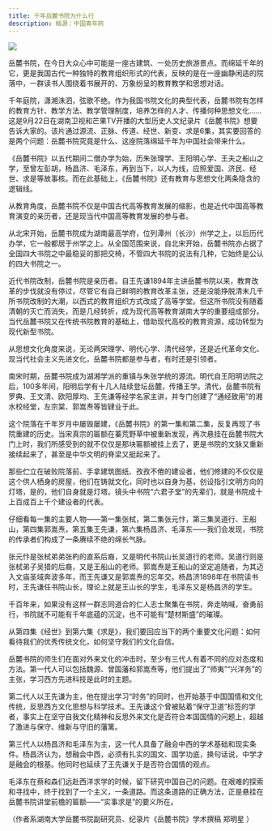 ```yaml
---
title: 千年岳麓书院为什么行
description: 稿源：中国青年网
---
```

![](https://pics3.baidu.com/feed/b219ebc4b74543a92bda8babfc56a58bb801145a.jpeg?token=87b4afbf94eaec00dc57dc1a3a3b7f52)

岳麓书院，在今日大众心中可能是一座古建筑、一处历史旅游景点。而绵延千年的它，更是我国古代一种独特的教育组织形式的代表，反映的是在一座幽静闲适的院落中，一群读书人围绕着书展开的、万象纷呈的教育教学和思想对话。

千年庭院，潇湘洙泗，弦歌不绝。作为我国书院文化的典型代表，岳麓书院有怎样的教育方针、教学方法、教学管理制度，培养怎样的人才、传播何种思想文化……这是9月22日在湖南卫视和芒果TV开播的大型历史人文纪录片《岳麓书院》想要告诉大家的。该片通过源流、正脉、传道、经世、新变、求是6集，其实要回答的是两个问题：岳麓书院究竟是什么、这座院落绵延千年为中国社会带来什么。

《岳麓书院》以五代期间二僧办学为始，历朱张理学、王阳明心学、王夫之船山之学，至曾左彭胡，杨昌济、毛泽东，再到当下，以人为线，应照爱国、济民、经世、求是等故事核。而在此基础上，《岳麓书院》还有教育与思想文化两条隐含的逻辑线。

从教育角度，岳麓书院不仅是中国古代高等教育发展的缩影，也是近代中国高等教育演变的亲历者，还是现当代中国高等教育发展的参与者。

从北宋开始，岳麓书院成为湖南最高学府，位列潭州（长沙）州学之上，以后历代办学，它一般都居于州学之上。从全国范围来说，自北宋开始，岳麓书院亦占据了全国四大书院之中最稳妥的那把交椅，不管四大书院的说法有几种，它始终是公认的四大书院之一。

近代书院改制，岳麓书院是亲历者。自王先谦1894年主讲岳麓书院以来，教育改革的步伐就没有停过，尽管它有自己鲜明的教育改革主张，还是没能挣脱清末几千所书院改制的大潮，以西式的教育组织方式改成了高等学堂。但这所书院没有随着清朝的灭亡而消失，而是几经转折，成为现代高等教育湖南大学的重要组成部分。当代岳麓书院又在传统书院教育的基础上，借助现代高校的教育资源，成功转型为现代新型书院。

从思想文化角度来说，无论两宋理学、明代心学、清代经学，还是近代革命文化、现当代社会主义先进文化，岳麓书院都是参与者，有时还是引领者。

南宋时期，岳麓书院成为湖湘学派的重镇与朱张学统的源流。明代自王阳明访院之后，100多年间，阳明后学有十几人陆续登坛岳麓，传播王学。清代，岳麓书院有罗典、王文清、欧阳厚均、王先谦等经学名家主讲，并专门创建了“通经致用”的湘水校经堂，左宗棠、郭嵩焘等皆肄业于此。

这个院落在千年岁月中屡毁屡建，《岳麓书院》的第一集和第二集，反复再现了书院重建的历史。当宋真宗的匾额在蓁荒野草中被重新发现，再次悬挂在岳麓书院大门上时，我们所感受到的就不仅仅是那块匾额被挂上去了，更是书院的文脉又重新接续起来了，甚至是中华文明的脊梁又挺起来了。

那些伫立在破败院落前、手拿建筑图纸、孜孜不倦的建设者，他们修建的不仅仅是这个供人栖身的房屋，他们在铸就文化，同时也以自身为基，创设指引文明方向的灯塔，是的，他们自身就是灯塔。镜头中书院“六君子堂”的先辈们，就是书院成十上百成百上千个建设者的代表。

仔细看每一集的主要人物——第一集张栻，第二集张元忭，第三集吴道行、王船山，第四集郭嵩焘，第五集王先谦，第六集杨昌济、毛泽东——我们会发现，书院的传承者们构成了一条赓续不绝的绵长气脉。

张元忭是张栻弟弟张杓的直系后裔，又是明代书院山长吴道行的老师。吴道行则是张栻弟子吴猎的后裔，又是王船山的老师。郭嵩焘是王船山的坚定追随者，为其迈入文庙圣域奔波多年，而王先谦又是郭嵩焘的忘年交。杨昌济1898年在书院读书时，王先谦任书院山长，理论上就是王山长的学生，毛泽东又是杨昌济的学生。

千百年来，如果没有这样一群志同道合的仁人志士聚集在书院，奔走呐喊，奋勇前行，书院就不可能有千年底蕴的沉淀，也不可能有“楚材斯盛”的璀璨。

从第四集《经世》到第六集《求是》，我们要回应当下的两个重要文化问题：如何看待我们的优秀传统文化，如何坚守我们的文化自信。

岳麓书院的师生们在面对外来文化的冲击时，至少有三代人有着不同的应对态度和方法。第一代人可以包括魏源、曾国藩和郭嵩焘等，他们提出了“师夷”“兴洋务”的主张，学习西方先进科技是此时的主题。

第二代人以王先谦为主，他在提出学习“时务”的同时，也开始基于中国国情和文化传统，反思西方文化思想与科学技术。王先谦这个曾被贴着“保守卫道”标签的学者，事实上在坚守自我文化精神和反思外来文化是否符合本国国情的问题上，超越了激进与保守、维新与守旧的藩篱。

第三代人以杨昌济和毛泽东为主，这一代人具备了融会中西的学术基础和现实条件。杨昌济认为，想融会中西，必须有扎实的国文、国学功底，换句话说，中学才是融会的根基。他同时也延续了王先谦关于是否符合国情的观点。

毛泽东在蔡和森们远赴西洋求学的时候，留下研究中国自己的问题。在艰难的探索和寻找中，终于找到了一个主义，一条道路。而这条道路的正确方法，正是悬挂在岳麓书院讲堂前檐的匾额——“实事求是”的要义所在。

（作者系湖南大学岳麓书院副研究员、纪录片《岳麓书院》学术撰稿 郑明星 ）
